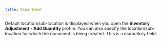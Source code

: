 ```yaml
---
title: Department
---
```



Default location/sub-location is displayed when you open the **Inventory 
 Adjustment - Add Quantity** profile. You can also specify the location/sub-location  for which the document is being created. This is a mandatory field.
